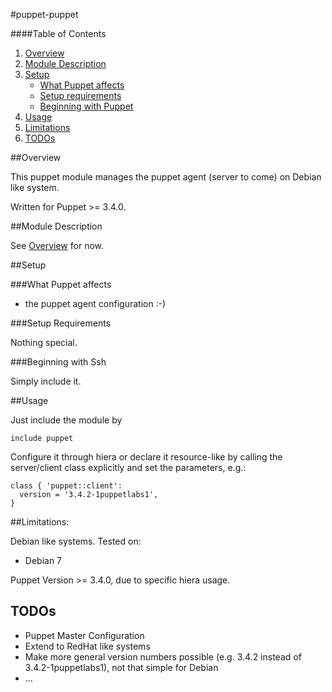 #puppet-puppet

####Table of Contents

1. [Overview](#overview)
2. [Module Description](#module-description)
3. [Setup](#setup)
    * [What Puppet affects](#what-puppet-affects)
    * [Setup requirements](#setup-requirements)
    * [Beginning with Puppet](#beginning-with-Puppet)
4. [Usage](#usage)
5. [Limitations](#limitations)
6. [TODOs](#Todos)

##Overview

This puppet module manages the puppet agent (server to come) on Debian like system. 

Written for Puppet >= 3.4.0.

##Module Description

See [Overview](#overview) for now.

##Setup

###What Puppet affects

* the puppet agent configuration :-) 

###Setup Requirements

Nothing special.
	
###Beginning with Ssh	

Simply include it.

##Usage

Just include the module by 

```puppet
include puppet
```

Configure it through hiera or declare it resource-like by calling the server/client class explicitly and set the parameters, e.g.:

```puppet
class { 'puppet::client':
  version = '3.4.2-1puppetlabs1',
}
```

##Limitations:

Debian like systems.
Tested on:

* Debian 7

Puppet Version >= 3.4.0, due to specific hiera usage.

## TODOs

* Puppet Master Configuration
* Extend to RedHat like systems
* Make more general version numbers possible (e.g. 3.4.2 instead of 3.4.2-1puppetlabs1), not that simple for Debian
* ...
